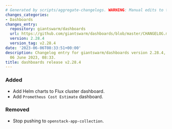 ```yaml
---
# Generated by scripts/aggregate-changelogs. WARNING: Manual edits to this files will be overwritten.
changes_categories:
- Dashboards
changes_entry:
  repository: giantswarm/dashboards
  url: https://github.com/giantswarm/dashboards/blob/master/CHANGELOG.md#2284---2023-06-06
  version: 2.28.4
  version_tag: v2.28.4
date: '2023-06-06T08:33:51+00:00'
description: Changelog entry for giantswarm/dashboards version 2.28.4, published on
  06 June 2023, 08:33.
title: dashboards release v2.28.4
---
```


### Added
- Add Helm charts to Flux cluster dashboard.
- Add `Prometheus Cost Estimate` dashboard.
### Removed
- Stop pushing to `openstack-app-collection`.

